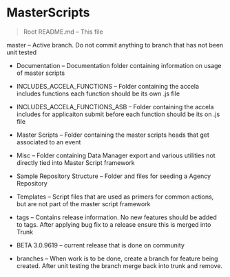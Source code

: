 # MasterScripts

>Root
README.md – This file

master – Active branch. Do not commit anything to branch that has not been unit tested

* Documentation – Documentation folder containing information on usage of master scripts

* INCLUDES_ACCELA_FUNCTIONS – Folder containing the accela includes functions each function should be its own .js file

* INCLUDES_ACCELA_FUNCTIONS_ASB – Folder containing the accela includes for applicaiton submit before each function should be its on .js file

* Master Scripts – Folder containing the master scripts heads that get associated to an event

* Misc – Folder containing Data Manager export and various utilities not directly tied into Master Script framework

* Sample Repository Structure – Folder and files for seeding a Agency Repository

* Templates – Script files that are used as primers for common actions, but are not part of the master script framework

* tags – Contains release information. No new features should be added to tags. After applying bug fix to a release ensure this is merged into Trunk
*  BETA 3.0.9619 – current release that is done on community

* branches – When work is to be done, create a branch for feature being created. After unit testing the branch merge back into trunk and remove.

